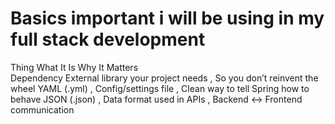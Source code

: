 # Basics important i will be using in my full stack development

Thing What It Is Why It Matters  
Dependency External library your project needs , So you don’t reinvent the wheel
YAML (.yml) , Config/settings file , Clean way to tell Spring how to behave
JSON (.json) , Data format used in APIs , Backend ↔ Frontend communication
